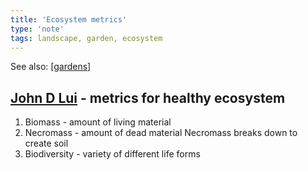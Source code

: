 ```yaml
---
title: 'Ecosystem metrics'
type: 'note'
tags: landscape, garden, ecosystem
---
```


See also: [[gardens]]

## [John D Lui](https://regenerationinternational.org/2016/03/07/meet-john-d-liu-the-indiana-jones-of-landscape-restoration/) - metrics for healthy ecosystem

1. Biomass - amount of living material
2. Necromass - amount of dead material
    Necromass breaks down to create soil
3. Biodiversity - variety of different life forms


[//begin]: # "Autogenerated link references for markdown compatibility"
[gardens]: gardens "Gardens"
[//end]: # "Autogenerated link references"